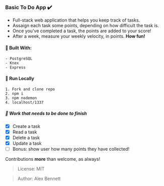 ### Basic To Do App :heavy_check_mark:
- Full-stack web application that helps you keep track of tasks.
- Assaign each task some points, depending on how difficult the task is. 
- Once you've completed a task, the points are added to your score! 
- After a week, measure your weekly velocity, in points. **How fun!**

#### :wrench: Built With: 
```
- PostgreSQL
- Knex 
- Express
```

#### :rocket: Run Locally
```
1. Fork and clone repo
2. npm i
3. npm nodemon
4. localhost/1337
```
##### :nut_and_bolt: Work that needs to be done to finish

- [x] Create a task
- [x] Read a task
- [x] Delete a task
- [x] Update a task
- [ ] Bonus: show user how many points they have collected!

Contributions **more** than welcome, as always!

>License: MIT

>Author: Alex Bennett
